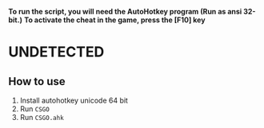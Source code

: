 **To run the script, you will need the AutoHotkey program (Run as ansi 32-bit.)**
**To activate the cheat in the game, press the [F10] key**

# UNDETECTED

## How to use
1. Install autohotkey unicode 64 bit
2. Run `CSGO`
3. Run `CSGO.ahk`
